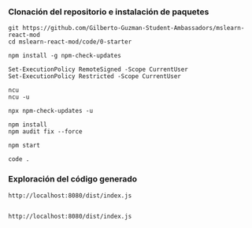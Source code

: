 ### Clonación del repositorio e instalación de paquetes

    git https://github.com/Gilberto-Guzman-Student-Ambassadors/mslearn-react-mod
    cd mslearn-react-mod/code/0-starter

    npm install -g npm-check-updates

    Set-ExecutionPolicy RemoteSigned -Scope CurrentUser
    Set-ExecutionPolicy Restricted -Scope CurrentUser

    ncu
    ncu -u

    npx npm-check-updates -u

    npm install
    npm audit fix --force

    npm start

    code .

### Exploración del código generado

    http://localhost:8080/dist/index.js


    http://localhost:8080/dist/index.js
